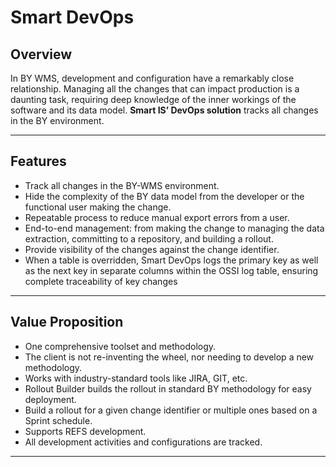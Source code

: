 # Smart DevOps

## Overview

In BY WMS, development and configuration have a remarkably close relationship. Managing all the changes that can impact production is a daunting task, requiring deep knowledge of the inner workings of the software and its data model. **Smart IS’ DevOps solution** tracks all changes in the BY environment.

---

## Features

- Track all changes in the BY-WMS environment.
- Hide the complexity of the BY data model from the developer or the functional user making the change.
- Repeatable process to reduce manual export errors from a user.
- End-to-end management: from making the change to managing the data extraction, committing to a repository, and building a rollout.
- Provide visibility of the changes against the change identifier.
- When a table is overridden, Smart DevOps logs the primary key as well as the next key in separate columns within the OSSI log table, ensuring complete traceability of key changes

---

## Value Proposition

- One comprehensive toolset and methodology.
- The client is not re-inventing the wheel, nor needing to develop a new methodology.
- Works with industry-standard tools like JIRA, GIT, etc.
- Rollout Builder builds the rollout in standard BY methodology for easy deployment.
- Build a rollout for a given change identifier or multiple ones based on a Sprint schedule.
- Supports REFS development.
- All development activities and configurations are tracked.


---

<br><br>





